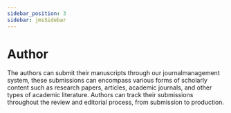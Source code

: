 ```yaml
---
sidebar_position: 3
sidebar: jmsSidebar
---
```


# Author

The authors can submit their manuscripts through our journalmanagement system, these submissions can encompass various forms of scholarly content such as research papers, articles, academic journals, and other types of academic literature. Authors can track their submissions throughout the review and editorial process, from submission to production.

